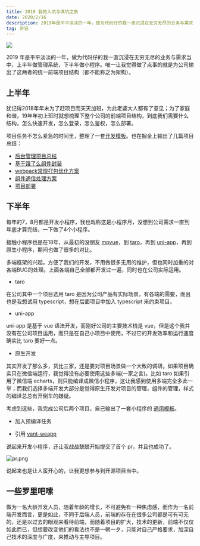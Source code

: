 ```yaml
---
title: 2019 我的入坑与填坑之旅
date: 2020/2/16
description: 2019年是平平淡淡的一年，做为代码仔的我一直沉浸在无穷无尽的业务与需求当中
tag: 杂记
---
```


![](https://s2.ax1x.com/2019/12/24/l9bzRI.png)

2019 年是平平淡淡的一年，做为代码仔的我一直沉浸在无穷无尽的业务与需求当中，上半年做管理系统，下半年做小程序。唯一让我觉得做了点事的就是为公司输出了这两者的统一前端项目结构（都不能称之为架构）。

## 上半年

犹记得2018年年末为了赶项目而天天加班，为此老婆大人都有了意见；为了家庭和谐，19年年初上班时就想梳理下整个公司的前端项目结构，到底我们需要什么结构，怎么快速开发，怎么登录，怎么鉴权，怎么部署。

项目任务不怎么紧急的时间里，整理了一套[开发模板](https://github.com/imondo/vue-template)。也在掘金上输出了几篇项目总结：

- [后台管理项目总结](https://juejin.im/post/5cedfea96fb9a07ef06f761e)
- [基于饿了么组件封装](https://juejin.im/post/5d155e99e51d455071250b50#heading-6)
- [webpack常规打包优化方案](https://juejin.im/post/5cf7807d51882519371f2467)
- [组件通信处理方案](https://juejin.im/post/5ce3c9fce51d454d56535754)
- [项目部署](https://juejin.im/post/5cf0800b6fb9a07ee85c0f89)


## 下半年

每年的7，8月都是开发小程序，我也戏称这是小程序月，没想到公司需求一直到年底才算完结，一下做了4个小程序。

接触小程序也是在18年，从最初的没朋友 [mpvue](http://mpvue.com/)，到 [taro](https://taro.jd.com/)，再到 [uni-app](https://uniapp.dcloud.io/)，再到原生小程序，期间也做了很多的对比。

多端框架的兴起，方便了我们的开发，不用做很多无用的维护，但也同时加重的对各端BUG的处理。上面各端自己全部都开发过一遍，同时也在公司实际运用。

- taro

在公司其中一个项目选用 taro 是因为公司产品有实际场景，有各端的需要，而且也是我想试用 typescript，想在后面项目中加入 typescript 来约束项目。

- uni-app

uni-app 是基于 vue 语法开发，而刚好公司的主要技术栈是 vue，但是这个我并没有在公司项目运用，而只是在自己小项目中使用，不过它的开发效率和运行速度确实比 taro 要好一点。

- 原生开发

其实开发了那么多，货比三家，还是要对项目场景做一个大致的调研。如果项目确实只在微信端运行，我觉得没有必要使用这些多端(一家之言)。比如  taro 如果引用了微信端 echarts，则只能编译成微信小程序，这让我感到使用多端完全多此一举；而我们选择多端开发大部分是觉得原生开发对项目的管理，组件的管理，样式的编译总总有开倒车的嫌疑。

考虑到这些，我完成公司后两个项目，自己输出了一套小程序的 [通用模板](https://github.com/imondo/mini-apps)。

- 加入预编译任务

- 引用 [vant-weapp](https://youzan.github.io/vant-weapp/#/intro)

说起来开发小程序，还让我战战兢兢开始提交了首个 pr，并且也成功了。


![pr.png](https://s2.ax1x.com/2020/01/04/ldOzPe.png)

说起来也是让人蛮开心的，让我更想参与到开源项目当中。

## 一些罗里吧嗦

做为一名大龄开发人员，随着年龄的增长，不可避免有一种焦虑感，而作为一名前端开发而言，更是如此，不同于后端人员，前端的存在在很多公司都是可有可无的，还是以过去的眼观来看待前端，而随着项目的扩大，技术的更新，前端不仅仅如此而已，但想要改变他们的看法也不是一朝一夕，只能对自己严格要求，加深自己技术的深度与广度，来推动与主导项目。
